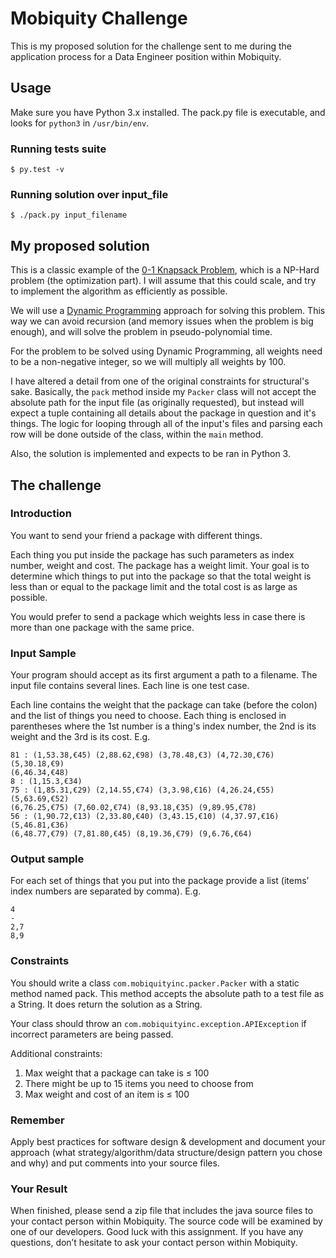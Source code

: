 # Mobiquity Challenge

This is my proposed solution for the challenge sent to me during the application process for a Data Engineer position within Mobiquity.

## Usage

Make sure you have Python 3.x installed. The pack.py file is executable, and looks for `python3` in `/usr/bin/env`.

### Running tests suite

    $ py.test -v

### Running solution over input_file

    $ ./pack.py input_filename

## My proposed solution

This is a classic example of the [0-1 Knapsack Problem](https://en.wikipedia.org/wiki/Knapsack_problem), which is a NP-Hard problem (the optimization part). I will assume that this could scale, and try to implement the algorithm as efficiently as possible.

We will use a [Dynamic Programming](https://en.wikipedia.org/wiki/Dynamic_programming) approach for solving this problem. This way we can avoid recursion (and memory issues when the problem is big enough), and will solve the problem in pseudo-polynomial time.

For the problem to be solved using Dynamic Programming, all weights need to be a non-negative integer, so we will multiply all weights by 100.

I have altered a detail from one of the original constraints for structural's sake. Basically, the `pack` method  inside my `Packer` class will not accept the absolute path for the input file (as originally requested), but instead will expect a tuple containing all details about the package in question and it's things. The logic for looping through all of the input's files and parsing each row will be done outside of the class, within the `main` method.

Also, the solution is implemented and expects to be ran in Python 3.

## The challenge

### Introduction

You want to send your friend a package with different things.

Each thing you put inside the package has such parameters as index number, weight and cost. The package has a weight limit. Your goal is to determine which things to put into the package so that the total weight is less than or equal to the package limit and the total cost is as large as possible.

You would prefer to send a package which weights less in case there is more than one package with the same price.

### Input Sample

Your program should accept as its first argument a path to a filename. The input file contains several lines. Each line is one test case.

Each line contains the weight that the package can take (before the colon) and the list of things you need to choose. Each thing is enclosed in parentheses where the 1st number is a thing's index number, the 2nd is its weight and the 3rd is its cost. E.g.

    81 : (1,53.38,€45) (2,88.62,€98) (3,78.48,€3) (4,72.30,€76) (5,30.18,€9)
    (6,46.34,€48)
    8 : (1,15.3,€34)
    75 : (1,85.31,€29) (2,14.55,€74) (3,3.98,€16) (4,26.24,€55) (5,63.69,€52)
    (6,76.25,€75) (7,60.02,€74) (8,93.18,€35) (9,89.95,€78)
    56 : (1,90.72,€13) (2,33.80,€40) (3,43.15,€10) (4,37.97,€16) (5,46.81,€36)
    (6,48.77,€79) (7,81.80,€45) (8,19.36,€79) (9,6.76,€64)

### Output sample

For each set of things that you put into the package provide a list (items’ index numbers are separated by comma). E.g.

    4
    -
    2,7
    8,9

### Constraints

You should write a class `com.mobiquityinc.packer.Packer` with a static method named pack. This method accepts the absolute path to a test file as a String. It does return the solution as a String.

Your class should throw an `com.mobiquityinc.exception.APIException` if incorrect parameters are being passed.

Additional constraints:

1. Max weight that a package can take is ≤ 100
2. There might be up to 15 items you need to choose from
3. Max weight and cost of an item is ≤ 100

### Remember

Apply best practices for software design & development and document your approach (what strategy/algorithm/data structure/design pattern you chose and why) and put comments into your source files.

### Your Result

When finished, please send a zip file that includes the java source files to your contact person within Mobiquity. The source code will be examined by one of our developers.
Good luck with this assignment. If you have any questions, don’t hesitate to ask your contact person within Mobiquity.
